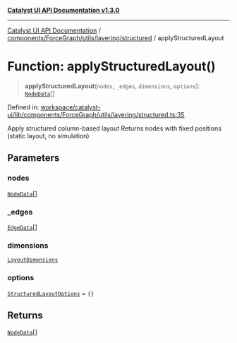 [**Catalyst UI API Documentation v1.3.0**](../../../../../../README.md)

---

[Catalyst UI API Documentation](../../../../../../README.md) / [components/ForceGraph/utils/layering/structured](../README.md) / applyStructuredLayout

# Function: applyStructuredLayout()

> **applyStructuredLayout**(`nodes`, `_edges`, `dimensions`, `options`): [`NodeData`](../../../../types/interfaces/NodeData.md)[]

Defined in: [workspace/catalyst-ui/lib/components/ForceGraph/utils/layering/structured.ts:35](https://github.com/TheBranchDriftCatalyst/catalyst-ui/blob/main/lib/components/ForceGraph/utils/layering/structured.ts#L35)

Apply structured column-based layout
Returns nodes with fixed positions (static layout, no simulation)

## Parameters

### nodes

[`NodeData`](../../../../types/interfaces/NodeData.md)[]

### \_edges

[`EdgeData`](../../../../types/interfaces/EdgeData.md)[]

### dimensions

[`LayoutDimensions`](../../../layouts/interfaces/LayoutDimensions.md)

### options

[`StructuredLayoutOptions`](../interfaces/StructuredLayoutOptions.md) = `{}`

## Returns

[`NodeData`](../../../../types/interfaces/NodeData.md)[]
